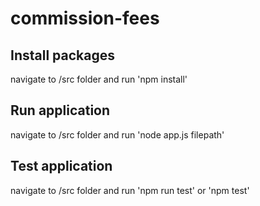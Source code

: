 # commission-fees
## Install packages
navigate to /src folder and run 'npm install'
## Run application
navigate to /src folder and run 'node app.js filepath'
## Test application
navigate to /src folder and run 'npm run test' or 'npm test'


